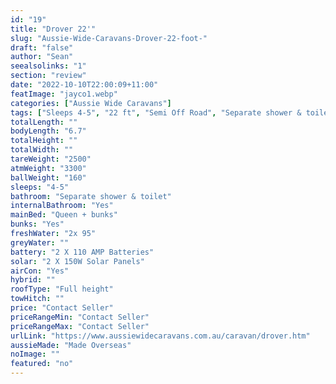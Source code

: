 ```yaml
---
id: "19"
title: "Drover 22'"
slug: "Aussie-Wide-Caravans-Drover-22-foot-"
draft: "false"
author: "Sean"
seealsolinks: "1"
section: "review"
date: "2022-10-10T22:00:09+11:00"
featImage: "jayco1.webp"
categories: ["Aussie Wide Caravans"]
tags: ["Sleeps 4-5", "22 ft", "Semi Off Road", "Separate shower & toilet", "Full height", "Price Unknown"]
totalLength: ""
bodyLength: "6.7"
totalHeight: ""
totalWidth: ""
tareWeight: "2500"
atmWeight: "3300"
ballWeight: "160"
sleeps: "4-5"
bathroom: "Separate shower & toilet"
internalBathroom: "Yes"
mainBed: "Queen + bunks"
bunks: "Yes"
freshWater: "2x 95"
greyWater: ""
battery: "2 X 110 AMP Batteries"
solar: "2 X 150W Solar Panels"
airCon: "Yes"
hybrid: ""
roofType: "Full height"
towHitch: ""
price: "Contact Seller"
priceRangeMin: "Contact Seller"
priceRangeMax: "Contact Seller"
urlLink: "https://www.aussiewidecaravans.com.au/caravan/drover.htm"
aussieMade: "Made Overseas"
noImage: ""
featured: "no"
---
```

